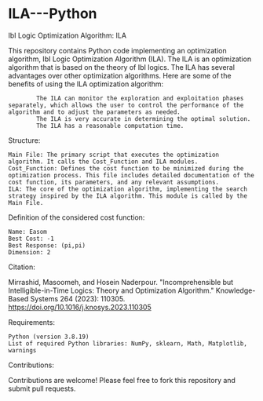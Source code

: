 # ILA---Python
IbI Logic Optimization Algorithm: ILA

This repository contains Python code implementing an optimization algorithm, IbI Logic Optimization Algorithm (ILA). The ILA is an optimization algorithm that is based on the theory of IbI logics. The ILA has several advantages over other optimization algorithms. Here are some of the benefits of using the ILA optimization algorithm:

    		The ILA can monitor the exploration and exploitation phases separately, which allows the user to control the performance of the algorithm and to adjust the parameters as needed.
    		The ILA is very accurate in determining the optimal solution.
    		The ILA has a reasonable computation time.
      

Structure:

    Main File: The primary script that executes the optimization algorithm. It calls the Cost_Function and ILA modules.
    Cost_Function: Defines the cost function to be minimized during the optimization process. This file includes detailed documentation of the cost function, its parameters, and any relevant assumptions.
    ILA: The core of the optimization algorithm, implementing the search strategy inspired by the ILA algorithm. This module is called by the Main File.

Definition of the considered cost function:

    Name: Easom
    Best Cost: -1
    Best Response: (pi,pi)
    Dimension: 2


Citation:

Mirrashid, Masoomeh, and Hosein Naderpour. "Incomprehensible but Intelligible-in-Time Logics: Theory and Optimization Algorithm." Knowledge-Based Systems 264 (2023): 110305. https://doi.org/10.1016/j.knosys.2023.110305


Requirements:

    Python (version 3.8.19)
    List of required Python libraries: NumPy, sklearn, Math, Matplotlib, warnings


Contributions: 

Contributions are welcome! Please feel free to fork this repository and submit pull requests.
